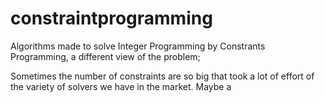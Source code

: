 # constraintprogramming
Algorithms made to solve Integer Programming by Constrants Programming, a different view of the problem;

Sometimes the number of constraints are so big that took a lot of effort of the variety of solvers we have in the market. Maybe a 
